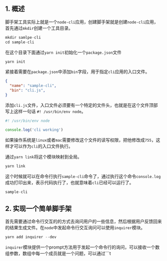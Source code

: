 ## 1. 概述

脚手架工具实际上就是一个```node-cli```应用，创建脚手架就是创建```node-cli```应用，首先通过```mkdir```创建一个工具目录。

```js
mkdir samlpe-cli
cd sample-cli
```

在这个目录下面通过```yarn init```初始化一个```package.json```文件

```js
yarn init
```

紧接着需要在```package.json```中添加```bin```字段，用于指定```cli```应用的入口文件。

```json
{
  "name": "sample-cli",
  "bin": "cli.js",
}
```

添加```cli.js```文件，入口文件必须要有一个特定的文件头，也就是在这个文件顶部写上这样一句话 ```#! /usr/bin/env node```。

```js
#! /usr/bin/env node

console.log('cli working')
```

如果操作系统是```linux```或者```mac```需要修改这个文件的读写权限，把他修改成```755```，这样才可以作为```cli```的入口文件执行。

通过```yarn link```将这个模块映射到全局。

```js
yarn link
```

这个时候就可以在命令行执行```sample-cli```命令了，通过执行这个命令```console.log```成功打印出来，表示代码执行了，也就意味着```cli```已经可以运行了。

```js
sample-cli
```

## 2. 实现一个简单脚手架


首先需要通过命令行交互的的方式去询问用户的一些信息，然后根据用户反馈回来的结果生成文件。在```node```中发起命令行交互询问可以使用```inquirer```模块。

```s
yarn add inquirer --dev
```

```inquirer```模块提供一个prompt方法用于发起一个命令行的询问，可以接收一个数组参数，数组中每一个成员就是一个问题，可以通过```t